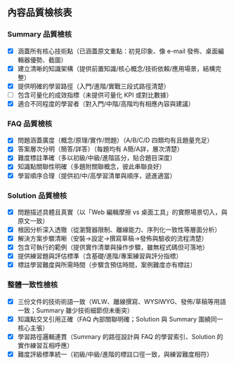 ## 內容品質檢核表

### Summary 品質檢核
- [x] 涵蓋所有核心技術點（已涵蓋原文重點：初見印象、像 e-mail 發佈、桌面編輯器優勢、截圖）
- [x] 建立清晰的知識架構（提供前置知識/核心概念/技術依賴/應用場景，結構完整）
- [x] 提供明確的學習路徑（入門/進階/實戰三段式路徑清楚）
- [ ] 包含可量化的成效指標（未提供可量化 KPI 或對比數據）
- [x] 適合不同程度的學習者（對入門/中階/高階均有相應內容與建議）

### FAQ 品質檢核
- [x] 問題涵蓋廣度（概念/原理/實作/問題）（A/B/C/D 四類均有且題量充足）
- [x] 答案層次分明（簡答/詳答）（每題均有 A簡/A詳，層次清楚）
- [x] 難度標註準確（多以初級/中級/進階區分，貼合題目深度）
- [x] 知識點關聯性明確（多題附關聯概念，彼此串聯良好）
- [x] 學習順序合理（提供初/中/高學習清單與順序，遞進適當）

### Solution 品質檢核
- [x] 問題描述具體且真實（以「Web 編輯摩擦 vs 桌面工具」的實際場景切入，與原文一致）
- [x] 根因分析深入透徹（從瀏覽器限制、離線能力、序列化一致性等層面分析）
- [x] 解決方案步驟清晰（安裝→設定→撰寫草稿→發佈與驗收的流程清楚）
- [x] 包含可執行的範例（提供實作清單與操作步驟，雖無程式碼但可落地）
- [x] 提供練習題與評估標準（含基礎/進階/專案練習與評分指標）
- [x] 標註學習難度與所需時間（步驟含預估時間，案例難度亦有標註）

### 整體一致性檢核
- [x] 三份文件的技術術語一致（WLW、離線撰寫、WYSIWYG、發佈/草稿等用語一致；Summary 雖少技術細節但未衝突）
- [x] 知識點交叉引用正確（FAQ 內部關聯明確；Solution 與 Summary 圍繞同一核心主張）
- [x] 學習路徑邏輯連貫（Summary 的路徑設計與 FAQ 的學習索引、Solution 的實作練習互相呼應）
- [x] 難度評級標準統一（初級/中級/進階的標註口徑一致，與練習難度相符）